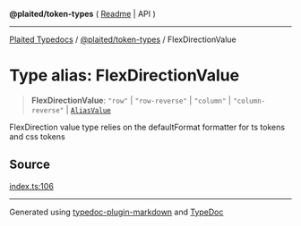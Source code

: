 **@plaited/token-types** ( [Readme](../README.md) \| API )

***

[Plaited Typedocs](../../../modules.md) / [@plaited/token-types](../modules.md) / FlexDirectionValue

# Type alias: FlexDirectionValue

> **FlexDirectionValue**: `"row"` \| `"row-reverse"` \| `"column"` \| `"column-reverse"` \| [`AliasValue`](AliasValue.md)

FlexDirection value type relies on the defaultFormat formatter for ts tokens and css tokens

## Source

[index.ts:106](https://github.com/plaited/plaited/blob/317e868/libs/token-types/src/index.ts#L106)

***

Generated using [typedoc-plugin-markdown](https://www.npmjs.com/package/typedoc-plugin-markdown) and [TypeDoc](https://typedoc.org/)
